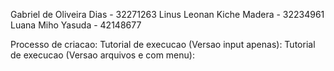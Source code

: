 Gabriel de Oliveira Dias - 32271263
Linus Leonan Kiche Madera - 32234961
Luana Miho Yasuda - 42148677

Processo de criacao:
Tutorial de execucao (Versao input apenas):
Tutorial de execucao (Versao arquivos e com menu):
